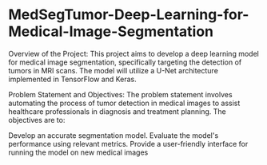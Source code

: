 # MedSegTumor-Deep-Learning-for-Medical-Image-Segmentation

Overview of the Project:
This project aims to develop a deep learning model for medical image segmentation, specifically targeting the detection of tumors in MRI scans. The model will utilize a U-Net architecture implemented in TensorFlow and Keras.

Problem Statement and Objectives:
The problem statement involves automating the process of tumor detection in medical images to assist healthcare professionals in diagnosis and treatment planning. The objectives are to:

Develop an accurate segmentation model.
Evaluate the model's performance using relevant metrics.
Provide a user-friendly interface for running the model on new medical images
